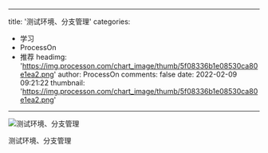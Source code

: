 
---
title: '测试环境、分支管理'
categories: 
 - 学习
 - ProcessOn
 - 推荐
headimg: 'https://img.processon.com/chart_image/thumb/5f08336b1e08530ca80e1ea2.png'
author: ProcessOn
comments: false
date: 2022-02-09 09:21:22
thumbnail: 'https://img.processon.com/chart_image/thumb/5f08336b1e08530ca80e1ea2.png'
---

<div>   
<img class="thumb" alt="测试环境、分支管理" src="https://img.processon.com/chart_image/thumb/5f08336b1e08530ca80e1ea2.png" referrerpolicy="no-referrer">
<p>测试环境、分支管理</p>  
</div>
            